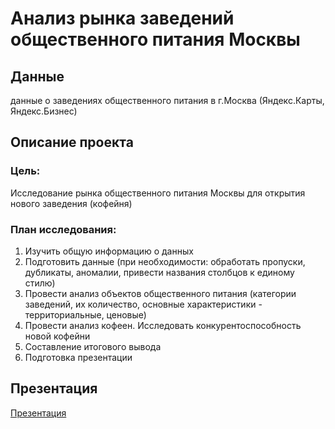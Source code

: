 # Анализ рынка заведений общественного питания Москвы

## Данные
данные о заведениях общественного питания в г.Москва (Яндекс.Карты, Яндекс.Бизнес)

## Описание проекта

### Цель:
Исследование рынка общественного питания Москвы для открытия нового заведения (кофейня)

### План исследования:
1. Изучить общую информацию о данных
2. Подготовить данные (при необходимости: обработать пропуски, дубликаты, аномалии, привести названия столбцов к единому стилю)
3. Провести анализ объектов общественного питания (категории заведений, их количество, основные характеристики - территориальные, ценовые)
4. Провести анализ кофеен. Исследовать конкурентоспособность новой кофейни
5. Составление итогового вывода
6. Подготовка презентации

## Презентация 

[Презентация](https://github.com/tsepulya/da-portfolio/blob/main/analysis_moscow_food_sphere/analysis-coffee-moscow.pdf)

